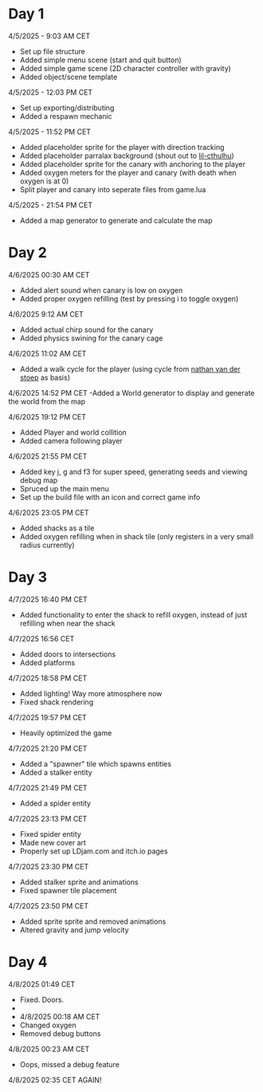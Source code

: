 # Day 1
4/5/2025 - 9:03 AM CET
- Set up file structure
- Added simple menu scene (start and quit button)
- Added simple game scene (2D character controller with gravity)
- Added object/scene template 

4/5/2025 - 12:03 PM CET
- Set up exporting/distributing
- Added a respawn mechanic

4/5/2025 - 11:52 PM CET
- Added placeholder sprite for the player with direction tracking
- Added placeholder parralax background (shout out to [lil-cthulhu](https://lil-cthulhu.itch.io/pixel-art-cave-background))
- Added placeholder sprite for the canary with anchoring to the player 
- Added oxygen meters for the player and canary (with death when oxygen is at 0)
- Split player and canary into seperate files from game.lua

4/5/2025 - 21:54 PM CET
- Added a map generator to generate and calculate the map

# Day 2
4/6/2025 00:30 AM CET
- Added alert sound when canary is low on oxygen
- Added proper oxygen refilling (test by pressing i to toggle oxygen)

4/6/2025 9:12 AM CET
- Added actual chirp sound for the canary
- Added physics swining for the canary cage

4/6/2025 11:02 AM CET
- Added a walk cycle for the player (using cycle from [nathan van der stoep](https://nathanvanderstoep.itch.io/walk-cycle-template) as basis)

4/6/2025 14:52 PM CET
-Added a World generator to display and generate the world from the map

4/6/2025 19:12 PM CET
- Added Player and world collition
- Added camera following player

4/6/2025 21:55 PM CET
- Added key j, g and f3 for super speed, generating seeds and viewing debug map
- Spruced up the main menu
- Set up the build file with an icon and correct game info

4/6/2025 23:05 PM CET
- Added shacks as a tile
- Added oxygen refilling when in shack tile (only registers in a very small radius currently)

# Day 3
4/7/2025 16:40 PM CET
- Added functionality to enter the shack to refill oxygen, instead of just refilling when near the shack

4/7/2025 16:56 CET
- Added doors to intersections
- Added platforms

4/7/2025 18:58 PM CET
- Added lighting! Way more atmosphere now
- Fixed shack rendering

4/7/2025 19:57 PM CET
- Heavily optimized the game

4/7/2025 21:20 PM CET
- Added a "spawner" tile which spawns entities
- Added a stalker entity

4/7/2025 21:49 PM CET
- Added a spider entity

4/7/2025 23:13 PM CET
- Fixed spider entity
- Made new cover art
- Properly set up LDjam.com and itch.io pages

4/7/2025 23:30 PM CET
- Added stalker sprite and animations
- Fixed spawner tile placement

4/7/2025 23:50 PM CET
- Added sprite sprite and removed animations
- Altered gravity and jump velocity



# Day 4
4/8/2025 01:49 CET
- Fixed. Doors.
- 
- 4/8/2025 00:18 AM CET
- Changed oxygen
- Removed debug buttons

4/8/2025 00:23 AM CET
- Oops, missed a debug feature

4/8/2025 02:35 CET
AGAIN!

